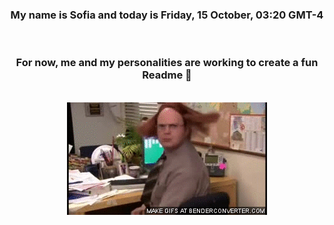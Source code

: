 


<div align="center">
<h3 >My name is Sofia and today is Friday, 15 October, 03:20 GMT-4</h3><br>
<h3 >For now, me and my personalities are working to create a fun Readme 👋
</h3><br>
<img src='img/dwight.gif' alt='working...'/>
</div>
